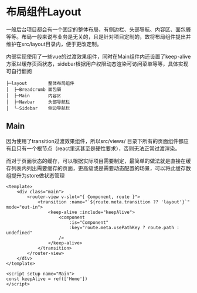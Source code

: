 # 布局组件Layout

一般后台项目都会有一个固定的整体布局，有侧边栏、头部导航、内容区、面包屑等等。布局一般来说与业务是无关的，且是针对项目定制的，故将布局组件提出并维护在src/layout目录内，便于更改定制。

内部实现使用了一些vue的过渡效果组件，同时在Main组件内还设置了keep-alive方案以缓存页面状态，sidebar根据用户权限动态渲染可访问菜单等等，具体实现可自行翻阅

```
├─layout        整体布局组件
│  ├─Breadcrumb 面包屑
│  ├─Main       内容区
│  ├─Navbar     头部导航栏
│  └─Sidebar    侧边导航栏
```

## Main

因为使用了transition过渡效果组件，所以src/views/ 目录下所有的页面组件都应有且只有一个根节点（react里这甚至是硬性要求），否则无法正常过渡渲染。

而对于页面状态的缓存，可以根据实际项目需要制定，最简单的做法就是直接在缓存列表内列出需要缓存的页面，更高级或是需要动态配置的场景，可以将此缓存数组提升为store做状态管理

```vue
<template>
    <div class="main">
        <router-view v-slot="{ Component, route }">
            <transition :name="`${route.meta.transition ?? 'layout'}`" mode="out-in">
                <keep-alive :include="keepAlive">
                    <component
                        :is="Component"
                        :key="route.meta.usePathKey ? route.path : undefined"
                    />
                </keep-alive>
            </transition>
        </router-view>
    </div>
</template>

<script setup name="Main">
const keepAlive = ref(['Home'])
</script>
```
